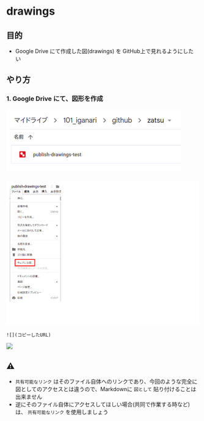 # drawings

## 目的

+ Google Drive にて作成した図(drawings) を GitHub上で見れるようにしたい

## やり方

### 1. Google Drive にて、図形を作成

![](https://github.com/iganari/zatsu/blob/modify-readme-only/googledoc-images/drawings/images/drawings-01.png)


### 

![](https://github.com/iganari/zatsu/blob/modify-readme-only/googledoc-images/drawings/images/drawings-02.png)



```
![](コピーしたURL)
```

![](https://docs.google.com/drawings/d/e/2PACX-1vTVlxu8AkysmuMcEc1p7jikU_QLwesyOITyiU5-n5XYIqmhQir4RzfmKkvIK14Mi17xZeMdrhgbi75h/pub?w=960&h=720)


## :warning: 

+ `共有可能なリンク` はそのファイル自体へのリンクであり、今回のような完全に図としてのアクセスとは違うので、Markdownに `図として` 貼り付けることは出来ません
+ 逆にそのファイル自体にアクセスしてほしい場合(共同で作業する時など)は、 `共有可能なリンク` を使用しましょう
